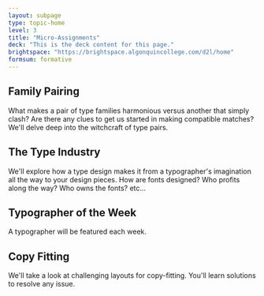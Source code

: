 ```yaml
---
layout: subpage
type: topic-home
level: 3
title: "Micro-Assignments"
deck: "This is the deck content for this page."
brightspace: "https://brightspace.algonquincollege.com/d2l/home"
formsum: formative
---
```

## Family Pairing

What makes a pair of type families harmonious versus another that simply clash? Are there any clues to get us started in making compatible matches? We'll delve deep into the witchcraft of type pairs.

## The Type Industry

We'll explore how a type design makes it from a typographer's imagination all the way to your design pieces. How are fonts designed? Who profits along the way? Who owns the fonts? etc...

## Typographer of the Week

A typographer will be featured each week.

## Copy Fitting

We'll take a look at challenging layouts for copy-fitting. You'll learn solutions to resolve any issue.